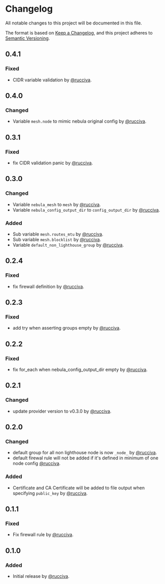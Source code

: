 # Changelog

All notable changes to this project will be documented in this file.

The format is based on [Keep a Changelog](https://keepachangelog.com/en/1.0.0/),
and this project adheres to [Semantic Versioning](https://semver.org/spec/v2.0.0.html).

## 0.4.1

### Fixed

- CIDR variable validation by [@rucciva](https://github.com/rucciva).

## 0.4.0

### Changed

- Variable `mesh.node` to mimic nebula original config by [@rucciva](https://github.com/rucciva).

## 0.3.1

### Fixed

- fix CIDR validation panic by [@rucciva](https://github.com/rucciva).

## 0.3.0

### Changed

- Variable `nebula_mesh` to `mesh` by [@rucciva](https://github.com/rucciva).
- Variable `nebula_config_output_dir` to `config_output_dir` by [@rucciva](https://github.com/rucciva).

### Added

- Sub variable `mesh.routes_mtu` by [@rucciva](https://github.com/rucciva).
- Sub variable `mesh.blocklist` by [@rucciva](https://github.com/rucciva).
- Variable `default_non_lighthouse_group` by [@rucciva](https://github.com/rucciva).

## 0.2.4

### Fixed

- fix firewall definition by [@rucciva](https://github.com/rucciva).

## 0.2.3

### Fixed

- add try when asserting groups empty by [@rucciva](https://github.com/rucciva).

## 0.2.2

### Fixed

- fix for_each when nebula_config_output_dir empty by [@rucciva](https://github.com/rucciva).

## 0.2.1

### Changed

- update provider version to v0.3.0 by [@rucciva](https://github.com/rucciva).

## 0.2.0

### Changed

- default group for all non lighthouse node is now `_node_` by [@rucciva](https://github.com/rucciva).
- default firewal rule will not be added if it's defined in minimum of one node config [@rucciva](https://github.com/rucciva).

### Added

- Certificate and CA Certificate will be added to file output when specifying `public_key` by [@rucciva](https://github.com/rucciva).

## 0.1.1

### Fixed

- Fix firewall rule by [@rucciva](https://github.com/rucciva).

## 0.1.0

### Added

- Initial release by [@rucciva](https://github.com/rucciva).
